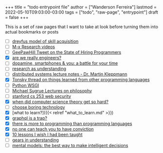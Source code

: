 +++
title = "todo entrypoint file"
author = ["Wanderson Ferreira"]
lastmod = 2022-05-10T09:03:00-03:00
tags = ["todo", "raw-page", "entrypoint"]
draft = false
+++

This is a set of raw pages that I want to take at look before turning them into
actual bookmarks or posts

-   [ ] [dreyfus model of skill acquisition](https://en.wikipedia.org/wiki/Dreyfus_model_of_skill_acquisition)
-   [ ] [M-x Research videos](https://www.youtube.com/channel/UCNup6IsUwrqiDpl3aIlOV6A)
-   [ ] [GeePawHill Tweet on the State of Hiring Programmers](https://twitter.com/GeePawHill/status/1513371319911469057)
-   [X] [are we really engineers?](https://hillelwayne.com/post/are-we-really-engineers/)
-   [ ] [dopamine, smartphones &amp; you: a battle for your time](https://sitn.hms.harvard.edu/flash/2018/dopamine-smartphones-battle-time/)
-   [ ] [research as understanding](https://kanjun.me/writing/research-as-understanding)
-   [ ] [distributed systems lecture notes - Dr. Martin Kleppmann](https://www.cl.cam.ac.uk/teaching/2122/ConcDisSys/dist-sys-notes.pdf)
-   [X] [Tonsky thread on things learned from other programming languages](https://twitter.com/nikitonsky/status/1443605908609806341)
-   [ ] [Python WSGI](https://www.toptal.com/python/pythons-wsgi-server-application-interface)
-   [ ] [Michael Sugrue Lectures on philosophy](https://www.youtube.com/channel/UCFaYLR_1aryjfB7hLrKGRaQ)
-   [ ] [stanford cs 253 web security](https://web.stanford.edu/class/cs253/)
-   [X] [when did computer science theory get so hard?](https://blog.computationalcomplexity.org/2021/11/when-did-computer-science-theory-get-so.html?m=1)
-   [ ] [choose boring technology](https://mcfunley.com/choose-boring-technology)
-   [X] [what to learn?]({{< relref "what_to_learn.md" >}})
-   [X] [graphql is a trap?](https://xuorig.medium.com/graphql-is-a-trap-e83ca380aa8f)
-   [X] [there is more to programming than programming languages](https://malisper.me/there-is-more-to-programming-than-programming-languages/)
-   [X] [no one can teach you to have conviction](https://www.benkuhn.net/conviction/)
-   [X] [10 lessons I wish I had been taught](https://alumni.media.mit.edu/~cahn/life/gian-carlo-rota-10-lessons.html)
-   [ ] [gears in understanding](https://www.lesswrong.com/posts/B7P97C27rvHPz3s9B/gears-in-understanding)
-   [ ] [mental models: the best way to make intelligent decisions](https://fs.blog/mental-models/)
